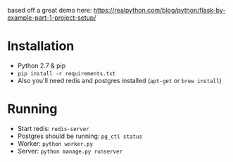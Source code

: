 based off a great demo here: https://realpython.com/blog/python/flask-by-example-part-1-project-setup/

# Installation
* Python 2.7 & pip
* `pip install -r requirements.txt`
* Also you'll need redis and postgres installed (`apt-get` or `brew install`)

# Running
* Start redis: `redis-server`
* Postgres should be running: `pg_ctl status`
* Worker: `python worker.py`
* Server: `python manage.py runserver`
